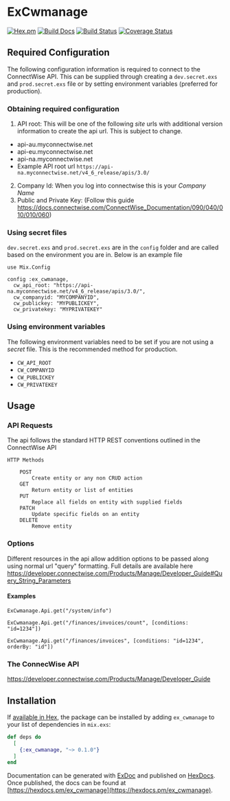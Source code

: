 # ExCwmanage 
[![Hex.pm](https://img.shields.io/hexpm/v/ex_cwmanage.svg)](https://hex.pm/packages/ex_cwmanage)
[![Build Docs](https://img.shields.io/badge/hexdocs-release-blue.svg)](https://hexdocs.pm/ex_cwmanage/ExCwmanage.html)
[![Build Status](https://travis-ci.org/zpeters/ex_cwmanage.svg?branch=master)](https://travis-ci.org/zpeters/ex_cwmanage)
[![Coverage Status](https://coveralls.io/repos/github/zpeters/ex_cwmanage/badge.svg)](https://coveralls.io/github/zpeters/ex_cwmanage)

## Required Configuration
The following configuration information is required to connect to the ConnectWise API.  This can be supplied through creating a `dev.secret.exs` and `prod.secret.exs` file or by setting environment variables (preferred for production).

### Obtaining required configuration
1. API root: This will be one of the following *site* urls with additional version information to create the api url.  This is subject to change.
 - api-au.myconnectwise.net
 - api-eu.myconnectwise.net
 - api-na.myconnectwise.net
 - Example API root url `https://api-na.myconnectwise.net/v4_6_release/apis/3.0/`
2. Company Id: When you log into connectwise this is your *Company Name*
3. Public and Private Key:  (Follow this guide https://docs.connectwise.com/ConnectWise_Documentation/090/040/010/010/060)

### Using secret files
`dev.secret.exs` and `prod.secret.exs` are in the `config` folder and are called based on the environment you are in.  Below is an example file
```
use Mix.Config

config :ex_cwmanage,
  cw_api_root: "https://api-na.myconnectwise.net/v4_6_release/apis/3.0/",
  cw_companyid: "MYCOMPANYID",
  cw_publickey: "MYPUBLICKEY",
  cw_privatekey: "MYPRIVATEKEY"
```
### Using environment variables
The following environment variables need to be set if you are not using a *secret* file. This is the recommended method for production.
-  `CW_API_ROOT`
-  `CW_COMPANYID`
-  `CW_PUBLICKEY`
-  `CW_PRIVATEKEY`

## Usage
### API Requests
The api follows the standard HTTP REST conventions outlined in the ConnectWise API
```
HTTP Methods

    POST
        Create entity or any non CRUD action
    GET
        Return entity or list of entities
    PUT
        Replace all fields on entity with supplied fields
    PATCH
        Update specific fields on an entity
    DELETE
        Remove entity
```
### Options
Different resources in the api allow addition options to be passed along using normal url "query" formatting.  Full details are available here https://developer.connectwise.com/Products/Manage/Developer_Guide#Query_String_Parameters

#### Examples
  `ExCwmanage.Api.get("/system/info")`
  
  `ExCwmanage.Api.get("/finances/invoices/count", [conditions: "id=1234"])`
  
  `ExCwmanage.Api.get("/finances/invoices", [conditions: "id=1234", orderBy: "id"])`

### The ConnecWise API
https://developer.connectwise.com/Products/Manage/Developer_Guide




## Installation

If [available in Hex](https://hex.pm/docs/publish), the package can be installed
by adding `ex_cwmanage` to your list of dependencies in `mix.exs`:

```elixir
def deps do
  [
    {:ex_cwmanage, "~> 0.1.0"}
  ]
end
```

Documentation can be generated with [ExDoc](https://github.com/elixir-lang/ex_doc)
and published on [HexDocs](https://hexdocs.pm). Once published, the docs can
be found at [https://hexdocs.pm/ex_cwmanage](https://hexdocs.pm/ex_cwmanage).
